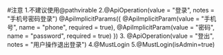 #注意
1.不建议使用@pathvirable
2.@ApiOperation(value = "登录", notes = "手机号密码登录")
      @ApiImplicitParams({
              @ApiImplicitParam(value = "手机号", name = "phone", required = true),
              @ApiImplicitParam(value = "密码", name = "password", required = true)
      })
3. @ApiOperation(value = "登出", notes = "用户操作退出登录")
4.@MustLogin
5.@MustLogin(isAdmin=true)